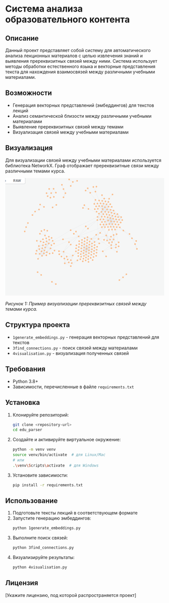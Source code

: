# Система анализа образовательного контента

## Описание

Данный проект представляет собой систему для автоматического анализа лекционных материалов с целью извлечения знаний и выявления пререквизитных связей между ними. Система использует методы обработки естественного языка и векторные представления текста для нахождения взаимосвязей между различными учебными материалами.

## Возможности

- Генерация векторных представлений (эмбеддингов) для текстов лекций
- Анализ семантической близости между различными учебными материалами
- Выявление пререквизитных связей между темами
- Визуализация связей между учебными материалами

## Визуализация

Для визуализации связей между учебными материалами используется библиотека NetworkX. Граф отображает пререквизитные связи между различными темами курса.

![Пример визуализации графа связей](visuals/first.png)

*Рисунок 1: Пример визуализации пререквизитных связей между темами курса.*

## Структура проекта

- `1generate_embeddings.py` - генерация векторных представлений для текстов
- `3find_connections.py` - поиск связей между материалами
- `4visualisation.py` - визуализация полученных связей

## Требования

- Python 3.8+
- Зависимости, перечисленные в файле `requirements.txt`

## Установка

1. Клонируйте репозиторий:
   ```bash
   git clone <repository-url>
   cd edu_parser
   ```

2. Создайте и активируйте виртуальное окружение:
   ```bash
   python -m venv venv
   source venv/bin/activate  # для Linux/Mac
   # или
   .\venv\Scripts\activate  # для Windows
   ```

3. Установите зависимости:
   ```bash
   pip install -r requirements.txt
   ```

## Использование

1. Подготовьте тексты лекций в соответствующем формате
2. Запустите генерацию эмбеддингов:
   ```bash
   python 1generate_embeddings.py
   ```
3. Выполните поиск связей:
   ```bash
   python 3find_connections.py
   ```
4. Визуализируйте результаты:
   ```bash
   python 4visualisation.py
   ```

## Лицензия

[Укажите лицензию, под которой распространяется проект]
